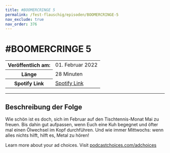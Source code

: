 ```yaml
---
title: #BOOMERCRINGE 5
permalink: /fest-flauschig/episoden/BOOMERCRINGE-5
nav_exclude: true
nav_order: 376
---
```


# #BOOMERCRINGE 5
<table class="resp-table dcf-table dcf-table-responsive dcf-table-bordered dcf-table-striped dcf-w-100%">
                    <tbody>
                        <tr>
                            <th scope="row">Veröffentlich am:</th>
                            <td data-label="Veröffentlich am:">01. Februar 2022</td>
                        </tr>
                        <tr>
                            <th scope="row">Länge </th>
                            <td data-label="Länge ">28 Minuten</td>
                        </tr><tr>
                                <th scope="row">Spotify Link</th>
                                <td data-label="Spotify Link"><a href="https://open.spotify.com/episode/0SgQXe65v5V0jUkeFuvf1K">Spotify Link</a></td>
                            </tr></tbody>
                </table>

***

## Beschreibung der Folge

<div>
<p>Wie schön ist es doch, sich im Februar auf den Tischtennis-Monat Mai zu freuen. Bis dahin gut aufpassen, wenn Euch eine Kuh begegnet und öfter mal einen Ölwechsel im Kopf durchführen. Und wie immer Mittwochs: wenn alles nichts hilft, hilft es, Metal zu hören!</p><p> </p><p>Learn more about your ad choices. Visit <a href="https://podcastchoices.com/adchoices" rel="nofollow">podcastchoices.com/adchoices</a></p>  
</div>

